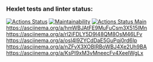 ### Hexlet tests and linter status:
[![Actions Status](https://github.com/Briankaiserx/java-project-lvl1/workflows/hexlet-check/badge.svg)](https://github.com/Briankaiserx/java-project-lvl1/actions)
[![Maintainability](https://codeclimate.com/github/codeclimate/codeclimate/maintainability)](https://codeclimate.com/github/codeclimate/codeclimate/maintainability)
[![Actions Status Main](https://github.com/Briankaiserx/java-project-lvl1/actions/workflows/main.yml/badge.svg)](https://github.com/Briankaiserx/java-project-lvl1/actions/workflows/main.yml/badge.svg)
https://asciinema.org/a/hmWBJAtFE9MuFuCsm3X515IMn
https://asciinema.org/a/rl2iFDLY5D9I48QM8OsM46LFv
https://asciinema.org/a/osl4I9ZYCdDaE5GuPqj0rd6Ip
https://asciinema.org/a/nZFvX3XOBIRBoWBJ4Xe2Uh9BA
https://asciinema.org/a/KsPI9xM3vMneecFv4XeeIWgLx
